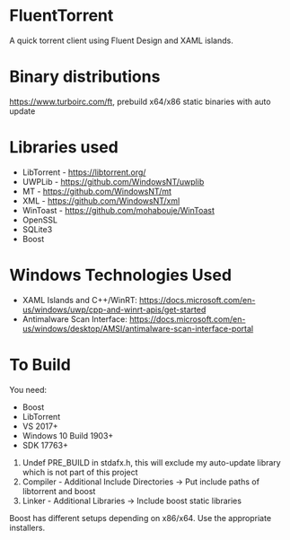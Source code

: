 # FluentTorrent
A quick torrent client using Fluent Design and XAML islands.

# Binary distributions
https://www.turboirc.com/ft, prebuild x64/x86 static binaries with auto update

# Libraries used

* LibTorrent - https://libtorrent.org/
* UWPLib - https://github.com/WindowsNT/uwplib
* MT - https://github.com/WindowsNT/mt
* XML - https://github.com/WindowsNT/xml
* WinToast - https://github.com/mohabouje/WinToast
* OpenSSL
* SQLite3
* Boost

# Windows Technologies Used
* XAML Islands and C++/WinRT: https://docs.microsoft.com/en-us/windows/uwp/cpp-and-winrt-apis/get-started
* Antimalware Scan Interface: https://docs.microsoft.com/en-us/windows/desktop/AMSI/antimalware-scan-interface-portal

# To Build
You need:
* Boost
* LibTorrent
* VS 2017+
* Windows 10 Build 1903+
* SDK 17763+

1. Undef PRE_BUILD in stdafx.h, this will exclude my auto-update library which is not part of this project
2. Compiler - Additional Include Directories -> Put include paths of libtorrent and boost 
3. Linker - Additional Libraries -> Include boost static libraries

Boost has different setups depending on x86/x64. Use the appropriate installers.



